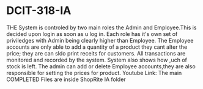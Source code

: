 # DCIT-318-IA
THE System is controled by two main roles the Admin and Employee.This is decided upon login as soon as u log in.
Each role has it's own set of priviledges with Admin being clearly higher than Employee.
The Employee accounts are only able to add a quantity of a product they cant alter the price; they are can sldo print receits for customers.
All transactions are monitored and recorded by the system.
System also shows how ,uch of stock is left.
The admin can add or delete Employee accounts,they are also responsible for setting the prices for product. 
Youtube Link:
The main COMPLETED Files are inside ShopRite IA folder
